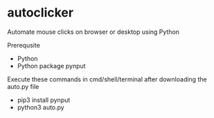 # autoclicker
Automate mouse clicks on browser or desktop using Python

Prerequsite 
- Python 
- Python package pynput

Execute these commands in cmd/shell/terminal after downloading the auto.py file

- pip3 install pynput
- python3 auto.py
